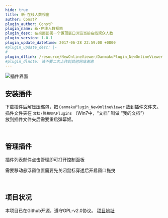 ```yaml
---
hide: true
title: 新·在线人数视窗
auther: ConstP
plugin_author: ConstP
plugin_name: 新·在线人数视窗
plugin_desc: 在桌面部署一个置顶窗口浏览当前在线观众人数
plugin_version: 1.0.1
plugin_update_datetime: 2017-06-28 22:59:00 +0800
#plugin_update_desc: |-
#  
plugin_dllink: /resource/NewOnlineViewer/DanmakuPlugin_NewOnlineViewer.zip
#plugin_dlnote: 请不要二次上传到其他网站谢谢
---
```


<img class="shadow" src="https://www.danmuji.cn/resource/NewOnlineViewer/demo.jpg" alt="插件界面" />

## 安装插件

下载插件后解压压缩包，把 `DanmakuPlugin_NewOnlineViewer` 放到插件文件夹。  
插件文件夹在 `文档\弹幕姬\Plugins` （Win7中，“文档” 叫做 “我的文档”）  
放到插件文件夹后需要重启弹幕姬。

<br/>

## 管理插件
插件列表邮件点击管理即可打开控制面板

需要移动悬浮窗位置需要先关闭鼠标穿透后开启窗口拖曳

<br/>

## 项目状况
本项目已在Github开源，遵守GPL-v2.0协议。 [项目地址](https://github.com/xzso3/DanmakuPlugin_NewOnlineViewer)